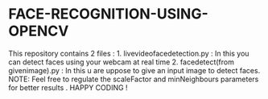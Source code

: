 # FACE-RECOGNITION-USING-OPENCV
This repository contains 2 files : 1. livevideofacedetection.py : In this you can detect faces using your webcam at real time
                                   2. facedetect(from givenimage).py : In this u are uppose to give an input image to detect faces.
NOTE: Feel free to regulate the scaleFactor and minNeighbours parameters for better results .
HAPPY CODING !

